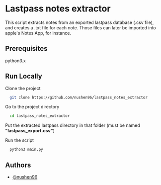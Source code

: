# Lastpass notes extractor

This script extracts notes from an exported lastpass database (.csv file),
and creates a .txt file for each note.
Those files can later be imported into apple's Notes App, for instance.

## Prerequisites

python3.x

## Run Locally

Clone the project

```bash
  git clone https://github.com/nushen96/lastpass_notes_extractor
```

Go to the project directory

```bash
  cd lastpass_notes_extractor
```

Put the extracted lastpass directory in that folder (must be named **"lastpass_export.csv"**)

Run the script

```bash
  python3 main.py
```

## Authors

- [@nushen96](https://www.github.com/nushen96)
